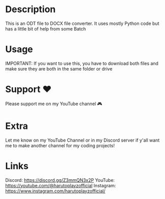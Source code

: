 # Description
This is an ODT file to DOCX file converter. It uses mostly Python code but has a little bit of help from some Batch

# Usage
IMPORTANT: If you want to use this, you have to download both files and make sure they are both in the same folder or drive

# Support ❤
Please support me on my YouTube channel 🎮

# Extra
Let me know on my YouTube Channel or in my Discord server if y'all want me to make another channel for my coding projects!

# Links
Discord: https://discord.gg/Z3mmQN3x2P
YouTube: https://youtube.com/@harutoplayzofficial
Instagram: https://www.instagram.com/harutoplayzofficial/
